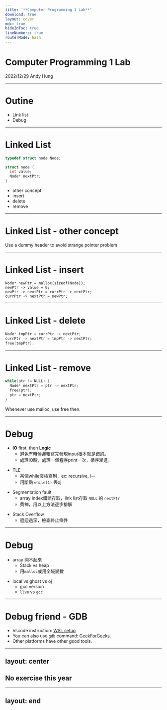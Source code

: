 ```yaml
---
title: '**Computer Programming 1 Lab**'
download: true
layout: cover
mdc: true
hideInToc: true
lineNumbers: true
routerMode: hash
---
```


# Computer Programming 1 Lab
2022/12/29 Andy Hung

<div class="abs-br m-6 flex gap-2">
  <a href="https://slidev.andyjjrt.cc/1111cp1-lab13" target="_blank"
    class="text-xl icon-btn opacity-50 !border-none !hover:text-white">
    <bx-bxs-slideshow />
  </a>
</div>


---

# Outine

- Link list
- Debug

---

# Linked List

```c
typedef struct node Node;

struct node {
  int value;
  Node* nextPtr;
}

```

<v-click>

- other concept
- insert
- delete
- remove

</v-click>

---

# Linked List - other concept

<div class="flex flex-col gap-20 py-10">
  <LinkList :values="['1', '2', '3', '4', '5']" />
  <LinkList :values="['-1', '1', '2', '3', '4', '5']" highlight="-1" />
</div>

Use a dummy header to avoid strange pointer problem

---

# Linked List - insert

<div class="flex flex-col gap-20 py-10">
  <LinkList :values="['1', '2', '3', '5']" />
  <LinkList :values="['1', '2', '3', '4', '5']" highlight="4" />
</div>

<v-click>

```c{all|3,4}
Node* newPtr = malloc(sizeof(Node));
newPtr -> value = 0;
newPtr -> nextPtr = currPtr -> nextPtr;
currPtr -> nextPtr = newPtr;
```

</v-click>

---

# Linked List - delete

<div class="flex flex-col gap-20 py-10">
<LinkList :values="['1', '2', '3', '4', '5']" highlight="4" />
  <LinkList :values="['1', '2', '3', '5']" />
</div>

<v-click>

```c
Node* tmpPtr = currPtr -> nextPtr;
currPtr -> nextPtr = tmpPtr -> nextPtr;
free(tmpPtr);
```

</v-click>

---

# Linked List - remove

```c
while(ptr != NULL) {
  Node* nextPtr = ptr -> nextPtr;
  free(ptr);
  ptr = nextPtr;
}
```

Whenever use malloc, use free then.

---

# Debug
- **IO** first, then **Logic**
  - 避免有時候邏輯寫完發現input根本就是錯的。
  - 處理IO時，處理一個程序print一次，循序漸進。

<v-click>

- TLE
  - 某個while沒檢查到，ex: recursive, i--
  - 用斷點 `while(1)` 丟oj

</v-click>
<v-click>

- Segmentation fault
  - array index錯誤存取，link list存取 `NULL` 的 `nextPtr` 
  - 費神，用以上方法逐步排解

</v-click>
<v-click>

- Stack Overflow
  - 遞迴過深，檢查終止條件
  
</v-click>

---

# Debug

- array 開不起來
  - Stack vs heap
  - 用`malloc`或用全域變數

<v-click>

- local vs ghost vs oj
  - gcc version
  - `llvm` vs `gcc`

</v-click>

---

# Debug friend - GDB

- Vscode instruction: [WSL setup](https://code.visualstudio.com/docs/cpp/config-wsl#_customize-debugging-with-launchjson)
- You can also use `gdb` command: [GeekForGeeks](https://www.geeksforgeeks.org/gdb-command-in-linux-with-examples/).
- Other platforms have other good tools.

---
layout: center
---

## No exercise this year

---
layout: end
---




